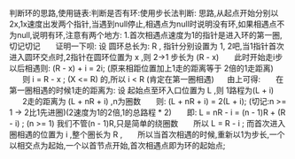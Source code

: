 判断环的思路,使用链表:判断是否有环:使用步长法判断: 思路,从起点开始分别以2x,1x速度出发两个指针,当遇到null停止,相遇点为null时说明没有环,如果相遇点不为null,说明有环,注意有两个地方:
1.首次相遇点速度为1的指针是进入环的第一圈,切记切记
      证明一下呗: 设 圆环总长为: R , 指针分别设置为 1, 2吧,当1指针首次进入圆环交点时,2指针在圆环位置为 x ,则 2->1 步长为 (R - x)
      此时开始走i步以后相遇则: (R - x) + i = 2i; (原来相距位置加上1走的距离等于 2倍的1走距离)
      则 i = R - x ; (X <= R) 的,所以 i < R (肯定在第一圈相遇)
     由上可得:
      在第一圈相遇的时候1走的距离为: 设 起始点至环入口位置为 L ,则 1路程为(L + i)
      2走的距离为 (L + nR + i) ,n为圈数
      则: (L + nR + i) = 2(L + i); (切记:n >= 1 -> 2比1先进圈)(2速度为1的2倍,1的总路程 * 2)
      即: L = nR - i = (n - 1)R + (R - i) ; (n >= 1) 我们不管(n - 1)R,只是简单的绕圈数
      所以 L = R - i ; 而首次进入圈相遇的位置为 i ,整个圈长为 R ,
      所以当首次相遇的时候,重新以1为步长,一个以相交点为起始,一个以首节点开始,首次相遇点即为环的起始点;
